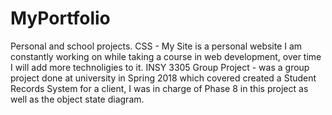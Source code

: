 # MyPortfolio
Personal and school projects.
CSS - My Site is a personal website I am constantly working on while taking a course in web development, over time I will add more technoligies to it.
INSY 3305 Group Project - was a group project done at university in Spring 2018 which covered created a Student Records System 
                          for a client, I was in charge of Phase 8 in this project as well as the object state diagram.
